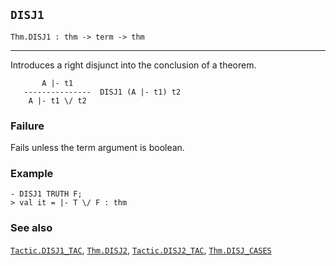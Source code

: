 ## `DISJ1`

``` hol4
Thm.DISJ1 : thm -> term -> thm
```

------------------------------------------------------------------------

Introduces a right disjunct into the conclusion of a theorem.

``` hol4
       A |- t1
   ---------------  DISJ1 (A |- t1) t2
    A |- t1 \/ t2
```

### Failure

Fails unless the term argument is boolean.

### Example

``` hol4
- DISJ1 TRUTH F;
> val it = |- T \/ F : thm
```

### See also

[`Tactic.DISJ1_TAC`](#Tactic.DISJ1_TAC), [`Thm.DISJ2`](#Thm.DISJ2),
[`Tactic.DISJ2_TAC`](#Tactic.DISJ2_TAC),
[`Thm.DISJ_CASES`](#Thm.DISJ_CASES)
